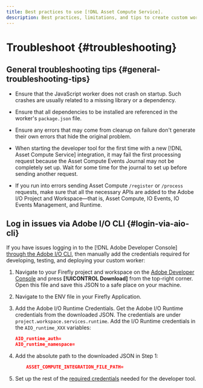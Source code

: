 ```yaml
---
title: Best practices to use [!DNL Asset Compute Service].
description: Best practices, limitations, and tips to create custom workers using [!DNL Asset Compute Service].
---
```


# Troubleshoot {#troubleshooting}

## General troubleshooting tips {#general-troubleshooting-tips}

* Ensure that the JavaScript worker does not crash on startup. Such crashes are usually related to a missing library or a dependency.
* Ensure that all dependencies to be installed are referenced in the worker's `package.json` file.
* Ensure any errors that may come from cleanup on failure don't generate their own errors that hide the original problem.

* When starting the developer tool for the first time with a new [!DNL Asset Compute Service] integration, it may fail the first processing request because the Asset Compute Events Journal may not be completely set up. Wait for some time for the journal to set up before sending another request.
* If you run into errors sending Asset Compute `/register` or `/process` requests, make sure that all the necessary APIs are added to the Adobe I/O Project and Workspace&mdash;that is, Asset Compute, IO Events, IO Events Management, and Runtime.

## Log in issues via Adobe I/O CLI {#login-via-aio-cli}

If you have issues logging in to the [!DNL Adobe Developer Console] [through the Adobe I/O CLI](https://github.com/AdobeDocs/project-firefly/blob/master/getting_started/first_app.md#3-signing-in-from-cli), then manually add the credentials required for developing, testing, and deploying your custom worker:

1. Navigate to your Firefly project and workspace on the [Adobe Developer Console](https://console.adobe.io/) and press **[!UICONTROL Download]** from the top-right corner. Open this file and save this JSON to a safe place on your machine.

1. Navigate to the ENV file in your Firefly Application.

1. Add the Adobe I/O Runtime Credentials. Get the Adobe I/O Runtime credentials from the downloaded JSON. The credentials are under `project.workspace.services.runtime`. Add the I/O Runtime credentials in the `AIO_runtime_XXX` variables:

    ```json
    AIO_runtime_auth=
    AIO_runtime_namespace=
    ```

1. Add the absolute path to the downloaded JSON in Step 1:

    ```json
        ASSET_COMPUTE_INTEGRATION_FILE_PATH=
    ```

1. Set up the rest of the [required credentials](develop-custom-worker.md) needed for the developer tool.

<!-- TBD for later:
Add any best practices for developers in this section:
* Any items to take care of when creating projects.
* Any naming conventions, reserved keywords, etc.?
* Any terms that can become a source of confusion later based on our OOTB naming.

* If required, add limitations for custom workers and spin those off as best practices.
* Do NOT borrow any content from https://git.corp.adobe.com/nui/nui/blob/master/doc/worker_api.md. It is outdated and irrelevant for 3rd party custom workers.
-->
